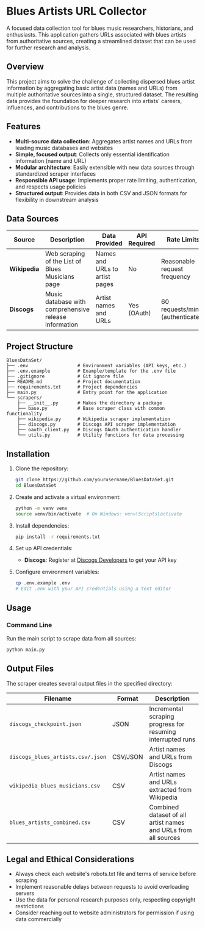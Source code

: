 # Blues Artists URL Collector

A focused data collection tool for blues music researchers, historians, and enthusiasts. This application gathers URLs associated with blues artists from authoritative sources, creating a streamlined dataset that can be used for further research and analysis.

## Overview

This project aims to solve the challenge of collecting dispersed blues artist information by aggregating basic artist data (names and URLs) from multiple authoritative sources into a single, structured dataset. The resulting data provides the foundation for deeper research into artists' careers, influences, and contributions to the blues genre.

## Features

- **Multi-source data collection**: Aggregates artist names and URLs from leading music databases and websites
- **Simple, focused output**: Collects only essential identification information (name and URL)
- **Modular architecture**: Easily extensible with new data sources through standardized scraper interfaces
- **Responsible API usage**: Implements proper rate limiting, authentication, and respects usage policies
- **Structured output**: Provides data in both CSV and JSON formats for flexibility in downstream analysis

## Data Sources

| Source | Description | Data Provided | API Required | Rate Limits |
|--------|-------------|---------------|--------------|-------------|
| **Wikipedia** | Web scraping of the List of Blues Musicians page | Names and URLs to artist pages | No | Reasonable request frequency |
| **Discogs** | Music database with comprehensive release information | Artist names and URLs | Yes (OAuth) | 60 requests/min (authenticated) |

## Project Structure

```
BluesDataSet/
├── .env                  # Environment variables (API keys, etc.)
├── .env.example          # Example/template for the .env file
├── .gitignore            # Git ignore file
├── README.md             # Project documentation
├── requirements.txt      # Project dependencies
├── main.py               # Entry point for the application
└── scrapers/
    ├── __init__.py       # Makes the directory a package
    ├── base.py           # Base scraper class with common functionality
    ├── wikipedia.py      # Wikipedia scraper implementation
    ├── discogs.py        # Discogs API scraper implementation
    ├── oauth_client.py   # Discogs OAuth authentication handler
    └── utils.py          # Utility functions for data processing
```

## Installation

1. Clone the repository:
   ```bash
   git clone https://github.com/yourusername/BluesDataSet.git
   cd BluesDataSet
   ```

2. Create and activate a virtual environment:
   ```bash
   python -m venv venv
   source venv/bin/activate  # On Windows: venv\Scripts\activate
   ```

3. Install dependencies:
   ```bash
   pip install -r requirements.txt
   ```

4. Set up API credentials:
   - **Discogs**: Register at [Discogs Developers](https://www.discogs.com/settings/developers) to get your API key

5. Configure environment variables:
   ```bash
   cp .env.example .env
   # Edit .env with your API credentials using a text editor
   ```

## Usage

### Command Line

Run the main script to scrape data from all sources:

```bash
python main.py
```

## Output Files

The scraper creates several output files in the specified directory:

| Filename | Format | Description |
|----------|--------|-------------|
| `discogs_checkpoint.json` | JSON | Incremental scraping progress for resuming interrupted runs |
| `discogs_blues_artists.csv/.json` | CSV/JSON | Artist names and URLs from Discogs |
| `wikipedia_blues_musicians.csv` | CSV | Artist names and URLs extracted from Wikipedia |
| `blues_artists_combined.csv` | CSV | Combined dataset of all artist names and URLs from all sources |

## Legal and Ethical Considerations

- Always check each website's robots.txt file and terms of service before scraping
- Implement reasonable delays between requests to avoid overloading servers
- Use the data for personal research purposes only, respecting copyright restrictions
- Consider reaching out to website administrators for permission if using data commercially
